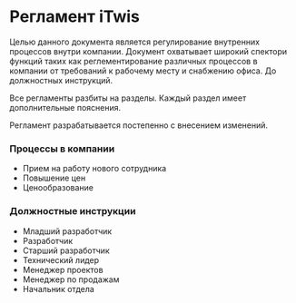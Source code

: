 # Регламент iTwis

Целью данного документа является регулирование внутренних процессов внутри компании. Документ охватывает широкий спектори функций таких как реглементирование различных процессов в компании от требований к рабочему месту и снабжению офиса. До должностных инструкций.

Все регламенты разбиты на разделы. Каждый раздел имеет дополнительные пояснения.

Регламент разрабатывается постепенно c внесением изменений.

### Процессы в компании
- Прием на работу нового сотрудника
- Повышение цен
- Ценообразование

### Должностные инструкции
- Младший разработчик
- Разработчик
- Старший разработчик
- Технический лидер
- Менеджер проектов
- Менеджер по продажам
- Начальник отдела